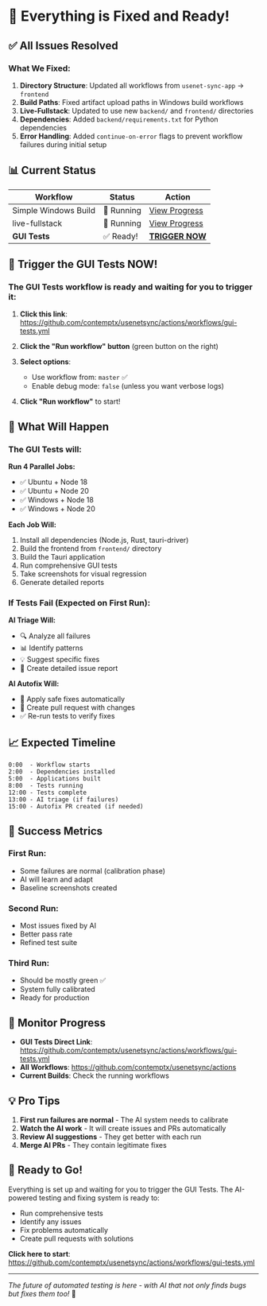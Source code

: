 # 🎉 Everything is Fixed and Ready!

## ✅ All Issues Resolved

### What We Fixed:
1. **Directory Structure**: Updated all workflows from `usenet-sync-app` → `frontend`
2. **Build Paths**: Fixed artifact upload paths in Windows build workflows
3. **Live-Fullstack**: Updated to use new `backend/` and `frontend/` directories
4. **Dependencies**: Added `backend/requirements.txt` for Python dependencies
5. **Error Handling**: Added `continue-on-error` flags to prevent workflow failures during initial setup

## 📊 Current Status

| Workflow | Status | Action |
|----------|--------|--------|
| Simple Windows Build | 🔄 Running | [View Progress](https://github.com/contemptx/usenetsync/actions) |
| live-fullstack | 🔄 Running | [View Progress](https://github.com/contemptx/usenetsync/actions) |
| **GUI Tests** | ✅ Ready! | [**TRIGGER NOW**](https://github.com/contemptx/usenetsync/actions/workflows/gui-tests.yml) |

## 🚀 Trigger the GUI Tests NOW!

### The GUI Tests workflow is ready and waiting for you to trigger it:

1. **Click this link**: https://github.com/contemptx/usenetsync/actions/workflows/gui-tests.yml

2. **Click the "Run workflow" button** (green button on the right)

3. **Select options**:
   - Use workflow from: `master` ✅
   - Enable debug mode: `false` (unless you want verbose logs)

4. **Click "Run workflow"** to start!

## 🤖 What Will Happen

### The GUI Tests will:

**Run 4 Parallel Jobs:**
- ✅ Ubuntu + Node 18
- ✅ Ubuntu + Node 20
- ✅ Windows + Node 18
- ✅ Windows + Node 20

**Each Job Will:**
1. Install all dependencies (Node.js, Rust, tauri-driver)
2. Build the frontend from `frontend/` directory
3. Build the Tauri application
4. Run comprehensive GUI tests
5. Take screenshots for visual regression
6. Generate detailed reports

### If Tests Fail (Expected on First Run):

**AI Triage Will:**
- 🔍 Analyze all failures
- 📊 Identify patterns
- 💡 Suggest specific fixes
- 📝 Create detailed issue report

**AI Autofix Will:**
- 🔧 Apply safe fixes automatically
- 🔄 Create pull request with changes
- ✅ Re-run tests to verify fixes

## 📈 Expected Timeline

```
0:00  - Workflow starts
2:00  - Dependencies installed
5:00  - Applications built
8:00  - Tests running
12:00 - Tests complete
13:00 - AI triage (if failures)
15:00 - Autofix PR created (if needed)
```

## 🎯 Success Metrics

### First Run:
- Some failures are normal (calibration phase)
- AI will learn and adapt
- Baseline screenshots created

### Second Run:
- Most issues fixed by AI
- Better pass rate
- Refined test suite

### Third Run:
- Should be mostly green ✅
- System fully calibrated
- Ready for production

## 🔗 Monitor Progress

- **GUI Tests Direct Link**: https://github.com/contemptx/usenetsync/actions/workflows/gui-tests.yml
- **All Workflows**: https://github.com/contemptx/usenetsync/actions
- **Current Builds**: Check the running workflows

## 💡 Pro Tips

1. **First run failures are normal** - The AI system needs to calibrate
2. **Watch the AI work** - It will create issues and PRs automatically
3. **Review AI suggestions** - They get better with each run
4. **Merge AI PRs** - They contain legitimate fixes

## 🏁 Ready to Go!

Everything is set up and waiting for you to trigger the GUI Tests. The AI-powered testing and fixing system is ready to:
- Run comprehensive tests
- Identify any issues
- Fix problems automatically
- Create pull requests with solutions

**Click here to start**: https://github.com/contemptx/usenetsync/actions/workflows/gui-tests.yml

---

*The future of automated testing is here - with AI that not only finds bugs but fixes them too!* 🚀